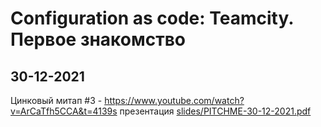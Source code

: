 # Configuration as code: Teamcity. Первое знакомство
## 30-12-2021
Цинковый митап #3 - https://www.youtube.com/watch?v=ArCaTfh5CCA&t=4139s
презентация [slides/PITCHME-30-12-2021.pdf](slides/PITCHME-30-12-2021.pdf)